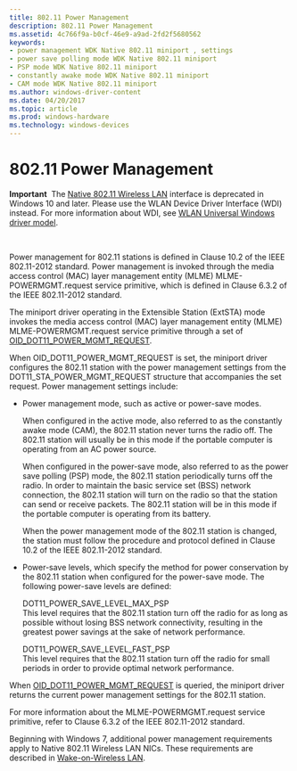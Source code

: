 ```yaml
---
title: 802.11 Power Management
description: 802.11 Power Management
ms.assetid: 4c766f9a-b0cf-46e9-a9ad-2fd2f5680562
keywords:
- power management WDK Native 802.11 miniport , settings
- power save polling mode WDK Native 802.11 miniport
- PSP mode WDK Native 802.11 miniport
- constantly awake mode WDK Native 802.11 miniport
- CAM mode WDK Native 802.11 miniport
ms.author: windows-driver-content
ms.date: 04/20/2017
ms.topic: article
ms.prod: windows-hardware
ms.technology: windows-devices
---
```


# 802.11 Power Management


**Important**  The [Native 802.11 Wireless LAN](native-802-11-wireless-lan4.md) interface is deprecated in Windows 10 and later. Please use the WLAN Device Driver Interface (WDI) instead. For more information about WDI, see [WLAN Universal Windows driver model](wifi-universal-driver-model.md).

 

Power management for 802.11 stations is defined in Clause 10.2 of the IEEE 802.11-2012 standard. Power management is invoked through the media access control (MAC) layer management entity (MLME) MLME-POWERMGMT.request service primitive, which is defined in Clause 6.3.2 of the IEEE 802.11-2012 standard.

The miniport driver operating in the Extensible Station (ExtSTA) mode invokes the media access control (MAC) layer management entity (MLME) MLME-POWERMGMT.request service primitive through a set of [OID\_DOT11\_POWER\_MGMT\_REQUEST](https://msdn.microsoft.com/library/windows/hardware/ff569402).

When OID\_DOT11\_POWER\_MGMT\_REQUEST is set, the miniport driver configures the 802.11 station with the power management settings from the DOT11\_STA\_POWER\_MGMT\_REQUEST structure that accompanies the set request. Power management settings include:

-   Power management mode, such as active or power-save modes.

    When configured in the active mode, also referred to as the constantly awake mode (CAM), the 802.11 station never turns the radio off. The 802.11 station will usually be in this mode if the portable computer is operating from an AC power source.

    When configured in the power-save mode, also referred to as the power save polling (PSP) mode, the 802.11 station periodically turns off the radio. In order to maintain the basic service set (BSS) network connection, the 802.11 station will turn on the radio so that the station can send or receive packets. The 802.11 station will be in this mode if the portable computer is operating from its battery.

    When the power management mode of the 802.11 station is changed, the station must follow the procedure and protocol defined in Clause 10.2 of the IEEE 802.11-2012 standard.

-   Power-save levels, which specify the method for power conservation by the 802.11 station when configured for the power-save mode. The following power-save levels are defined:

    <a href="" id="dot11-power-save-level-max-psp"></a>DOT11\_POWER\_SAVE\_LEVEL\_MAX\_PSP  
    This level requires that the 802.11 station turn off the radio for as long as possible without losing BSS network connectivity, resulting in the greatest power savings at the sake of network performance.

    <a href="" id="dot11-power-save-level-fast-psp"></a>DOT11\_POWER\_SAVE\_LEVEL\_FAST\_PSP  
    This level requires that the 802.11 station turn off the radio for small periods in order to provide optimal network performance.

When [OID\_DOT11\_POWER\_MGMT\_REQUEST](https://msdn.microsoft.com/library/windows/hardware/ff569402) is queried, the miniport driver returns the current power management settings for the 802.11 station.

For more information about the MLME-POWERMGMT.request service primitive, refer to Clause 6.3.2 of the IEEE 802.11-2012 standard.

Beginning with Windows 7, additional power management requirements apply to Native 802.11 Wireless LAN NICs. These requirements are described in [Wake-on-Wireless LAN](wake-on-wireless-lan.md).

 

 





